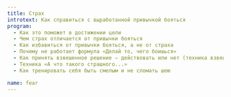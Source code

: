 ```yaml
---
title: Страх
introtext: Как справиться с выработанной привычкой бояться
program: 
  - Как это поможет в достижении цели
  - Чем страх отличается от привычки бояться
  - Как избавиться от привычки бояться, а не от страха
  - Почему не работает формула «Делай то, чего боишься»
  - Как принять взвешенное решение — действовать или нет (техника взвешивания)
  - Техника «А что такого страшного...»
  - Как тренировать себя быть смелым и не сломать шею

name: fear
---
```

